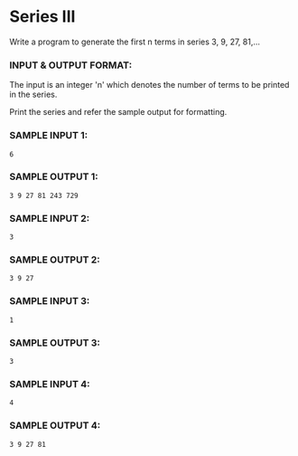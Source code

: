 # Series III

Write a program to generate the first n terms in
series 3, 9, 27, 81,... 

### INPUT & OUTPUT FORMAT:

The input is an integer 'n' which denotes the number of terms
to be printed in the series.

Print the series and refer the sample output for formatting.

### SAMPLE INPUT 1:

```
6
```

### SAMPLE OUTPUT 1:

```
3 9 27 81 243 729
```

### SAMPLE INPUT 2:

```
3
```

### SAMPLE OUTPUT 2:

```
3 9 27
```

### SAMPLE INPUT 3:

```
1
```

### SAMPLE OUTPUT 3:

```
3
```

### SAMPLE INPUT 4:

```
4
```

### SAMPLE OUTPUT 4:

```
3 9 27 81
```

